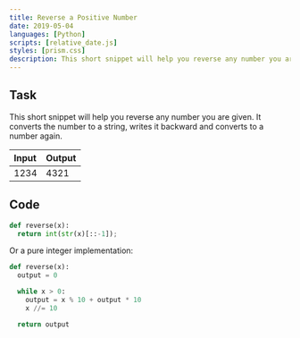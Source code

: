 ```yaml
---
title: Reverse a Positive Number
date: 2019-05-04
languages: [Python]
scripts: [relative_date.js]
styles: [prism.css]
description: This short snippet will help you reverse any number you are given.
---
```


## Task

This short snippet will help you reverse any number you are given. It converts the number to a string, writes it backward and converts to a number again.

| Input | Output |
| :---- | :----- |
| 1234  | 4321   |

## Code

```python
def reverse(x):
  return int(str(x)[::-1]);
```

Or a pure integer implementation:

```python
def reverse(x): 
  output = 0

  while x > 0:
    output = x % 10 + output * 10
    x //= 10

  return output
```